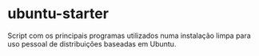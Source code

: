 # ubuntu-starter
Script com os principais programas utilizados numa instalação limpa para uso pessoal de distribuições baseadas em Ubuntu.
